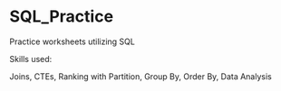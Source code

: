 # SQL_Practice

Practice worksheets utilizing SQL

Skills used: 

Joins, CTEs, Ranking with Partition, Group By, Order By, Data Analysis
